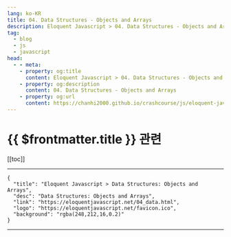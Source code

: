 ```yaml
---
lang: ko-KR
title: 04. Data Structures - Objects and Arrays
description: Eloquent Javascript > 04. Data Structures - Objects and Arrays
tag: 
  - blog
  - js
  - javascript
head:
  - - meta:
    - property: og:title
      content: Eloquent Javascript > 04. Data Structures - Objects and Arrays
    - property: og:description
      content: 04. Data Structures - Objects and Arrays
    - property: og:url
      content: https://chanhi2000.github.io/crashcourse/js/eloquent-javascript/04.html
---
```


# {{ $frontmatter.title }} 관련

[[toc]]

---

```component VPCard
{
  "title": "Eloquent Javascript > Data Structures: Objects and Arrays",
  "desc": "Data Structures: Objects and Arrays",
  "link": "https://eloquentjavascript.net/04_data.html",
  "logo": "https://eloquentjavascript.net/favicon.ico",
  "background": "rgba(248,212,16,0.2)"
}
```

---
